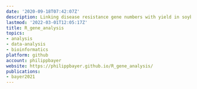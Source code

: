 ```yaml
---
date: '2020-09-18T07:42:07Z'
description: Linking disease resistance gene numbers with yield in soybean
lastmod: '2022-03-01T12:05:17Z'
title: R_gene_analysis
topics:
- analysis
- data-analysis
- bioinformatics
platform: github
account: philippbayer
website: https://philippbayer.github.io/R_gene_analysis/
publications:
- bayer2021
---
```


